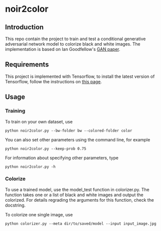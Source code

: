 # noir2color

## Introduction
This repo contain the project to train and test a conditional generative adversarial network model to colorize black and white images. The implementation is based on Ian Goodfellow's [GAN paper](https://arxiv.org/abs/1406.2661).

## Requirements
This project is implemented with Tensorflow, to install the latest version of Tensorflow, follow the instructions on [this page](https://www.tensorflow.org/install/).

## Usage
### Training
To train on your own dataset, use
```commandline
python noir2color.py --bw-folder bw --colored-folder color
```
You can also set other parameters using the command line, for example
```commandline
python noir2color.py --keep-prob 0.75
```
For information about specifying other parameters, type
```commandline
python noir2color.py -h
```

### Colorize
To use a trained model, use the model_test function in colorizer.py. The function takes one or a list of black and white images and output the colorized. For details regrading the arguments for this function, check the docstring.

To colorize one single image, use
```commandline
python colorizer.py --meta dir/to/saved/model --input input_image.jpg
```